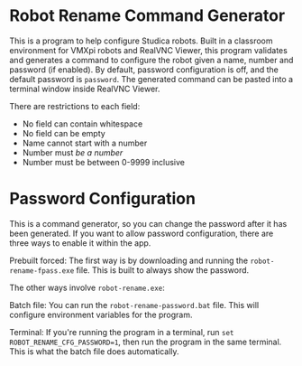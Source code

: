 # Robot Rename Command Generator
This is a program to help configure Studica robots. Built in a classroom environment for VMXpi robots and RealVNC Viewer, this program validates and generates a command to configure the robot given a name, number and password (if enabled). By default, password configuration is off, and the default password is `password`. The generated command can be pasted into a terminal window inside RealVNC Viewer.

There are restrictions to each field:

- No field can contain whitespace
- No field can be empty
- Name cannot start with a number
- Number must *be a number*
- Number must be between 0-9999 inclusive

# Password Configuration
This is a command generator, so you can change the password after it has been generated.
If you want to allow password configuration, there are three ways to enable it within the app.

Prebuilt forced: The first way is by downloading and running the `robot-rename-fpass.exe` file. This is built to always show the password.

The other ways involve `robot-rename.exe`:

Batch file: You can run the `robot-rename-password.bat` file. This will configure environment variables for the program.

Terminal: If you're running the program in a terminal, run `set ROBOT_RENAME_CFG_PASSWORD=1`, then run the program in the same terminal. This is what the batch file does automatically.
